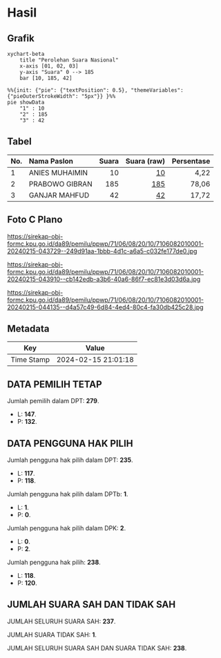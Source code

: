 # Hasil

## Grafik

```mermaid
xychart-beta
    title "Perolehan Suara Nasional"
    x-axis [01, 02, 03]
    y-axis "Suara" 0 --> 185
    bar [10, 185, 42]
```

```mermaid
%%{init: {"pie": {"textPosition": 0.5}, "themeVariables": {"pieOuterStrokeWidth": "5px"}} }%%
pie showData
    "1" : 10
    "2" : 185
    "3" : 42
```

## Tabel

| No. | Nama Paslon    | Suara | Suara (raw) | Persentase |
|:--- |:-------------- | -----:| -----------:| ----------:|
| 1   | ANIES MUHAIMIN | 10    | [10][p-1]   | 4,22       |
| 2   | PRABOWO GIBRAN | 185   | [185][p-2]  | 78,06      |
| 3   | GANJAR MAHFUD  | 42    | [42][p-3]   | 17,72      |


[p-1]: https://github.com/gigit-pemilu/pemilu-2024/blob/main/pilpres/hitung-suara/sub/71-sulawesi-utara/sub/06-minahasa-utara/sub/08-kalawat/sub/2010-kalawat/sub/001-tps/sub/paslon-1.txt
[p-2]: https://github.com/gigit-pemilu/pemilu-2024/blob/main/pilpres/hitung-suara/sub/71-sulawesi-utara/sub/06-minahasa-utara/sub/08-kalawat/sub/2010-kalawat/sub/001-tps/sub/paslon-2.txt
[p-3]: https://github.com/gigit-pemilu/pemilu-2024/blob/main/pilpres/hitung-suara/sub/71-sulawesi-utara/sub/06-minahasa-utara/sub/08-kalawat/sub/2010-kalawat/sub/001-tps/sub/paslon-3.txt

## Foto C Plano

https://sirekap-obj-formc.kpu.go.id/da89/pemilu/ppwp/71/06/08/20/10/7106082010001-20240215-043729--249d91aa-1bbb-4d1c-a6a5-c032fe177de0.jpg

https://sirekap-obj-formc.kpu.go.id/da89/pemilu/ppwp/71/06/08/20/10/7106082010001-20240215-043910--cb142edb-a3b6-40a6-86f7-ec81e3d03d6a.jpg

https://sirekap-obj-formc.kpu.go.id/da89/pemilu/ppwp/71/06/08/20/10/7106082010001-20240215-044135--d4a57c49-6d84-4ed4-80c4-fa30db425c28.jpg


## Metadata

| Key        | Value               |
| ---------- | ------------------- |
| Time Stamp | 2024-02-15 21:01:18 |


## DATA PEMILIH TETAP

Jumlah pemilih dalam DPT: **279**.
 * L: **147**.
 * P: **132**.

## DATA PENGGUNA HAK PILIH

Jumlah pengguna hak pilih dalam DPT: **235**.
 * L: **117**.
 * P: **118**.

Jumlah pengguna hak pilih dalam DPTb: **1**.
 * L: **1**.
 * P: **0**.

Jumlah pengguna hak pilih dalam DPK: **2**.
 * L: **0**.
 * P: **2**.

Jumlah pengguna hak pilih: **238**.
 * L: **118**.
 * P: **120**.

## JUMLAH SUARA SAH DAN TIDAK SAH

JUMLAH SELURUH SUARA SAH: **237**.

JUMLAH SUARA TIDAK SAH: **1**.

JUMLAH SELURUH SUARA SAH DAN SUARA TIDAK SAH: **238**.


